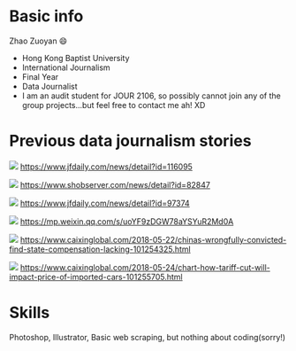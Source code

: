 # Basic info

Zhao Zuoyan  :smile:

* Hong Kong Baptist University
* International Journalism
* Final Year
* Data Journalist
* I am an audit student for JOUR 2106, so possibly cannot join any of the group projects...but feel free to contact me ah! XD

# Previous data journalism stories

![](https://images.shobserver.com/news/690_390/2018/11/11/1ef2b358-62ac-43ea-9288-1890a93719c5.png)
https://www.jfdaily.com/news/detail?id=116095


![](https://images.shobserver.com/news/690_390/2018/3/16/f8326321-b0f5-454a-90d6-5b3963524175.jpg)
https://www.shobserver.com/news/detail?id=82847


![](https://images.shobserver.com/news/690_390/2018/7/22/7ea20454-1527-4aa1-b1b3-e89ad58c5125.png)
https://www.jfdaily.com/news/detail?id=97374


![](https://mmbiz.qpic.cn/mmbiz_png/sQSXRicibLKOmPlKCXrcWDswwj1rggQVz8lWykncnGbAB3ic6sohPkej4M2DsUZJRnvvcBjYH5uGPhxtH4rH04tUA/640?wx_fmt=png&tp=webp&wxfrom=5&wx_lazy=1&wx_co=1)
https://mp.weixin.qq.com/s/uoYF9zDGW78aYSYuR2Md0A


![](https://img.caixin.com/2018-05-22/1526983102271521.jpg)
https://www.caixinglobal.com/2018-05-22/chinas-wrongfully-convicted-find-state-compensation-lacking-101254325.html


![](https://img.caixin.com/2018-05-24/1527155431817878.jpg)
https://www.caixinglobal.com/2018-05-24/chart-how-tariff-cut-will-impact-price-of-imported-cars-101255705.html

# Skills

Photoshop, Illustrator, Basic web scraping, but nothing about coding(sorry!)
